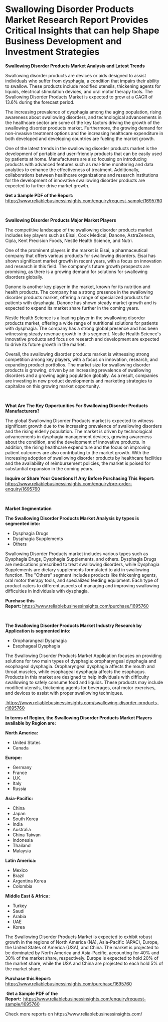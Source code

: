 <p><h1>Swallowing Disorder Products Market Research Report Provides Critical Insights that can help Shape Business Development and Investment Strategies</h1></p><p><strong>Swallowing Disorder Products Market Analysis and Latest Trends</strong></p>
<p><p>Swallowing disorder products are devices or aids designed to assist individuals who suffer from dysphagia, a condition that impairs their ability to swallow. These products include modified utensils, thickening agents for liquids, electrical stimulation devices, and oral motor therapy tools. The Swallowing Disorder Products Market is expected to grow at a CAGR of 13.6% during the forecast period.</p><p>The increasing prevalence of dysphagia among the aging population, rising awareness about swallowing disorders, and technological advancements in the healthcare sector are some of the key factors driving the growth of the swallowing disorder products market. Furthermore, the growing demand for non-invasive treatment options and the increasing healthcare expenditure in both developed and developing countries are fueling the market growth.</p><p>One of the latest trends in the swallowing disorder products market is the development of portable and user-friendly products that can be easily used by patients at home. Manufacturers are also focusing on introducing products with advanced features such as real-time monitoring and data analytics to enhance the effectiveness of treatment. Additionally, collaborations between healthcare organizations and research institutions for the development of innovative swallowing disorder products are expected to further drive market growth.</p></p>
<p><strong>Get a Sample PDF of the Report:&nbsp;</strong> <a href="https://www.reliablebusinessinsights.com/enquiry/request-sample/1695760">https://www.reliablebusinessinsights.com/enquiry/request-sample/1695760</a></p>
<p>&nbsp;</p>
<p><strong>Swallowing Disorder Products Major Market Players</strong></p>
<p><p>The competitive landscape of the swallowing disorder products market includes key players such as Eisai, Cook Medical, Danone, AstraZeneca, Cipla, Kent Precision Foods, Nestle Health Science, and Nutri. </p><p>One of the prominent players in the market is Eisai, a pharmaceutical company that offers various products for swallowing disorders. Eisai has shown significant market growth in recent years, with a focus on innovation and research in this field. The company's future growth prospects are promising, as there is a growing demand for solutions for swallowing disorders globally.</p><p>Danone is another key player in the market, known for its nutrition and health products. The company has a strong presence in the swallowing disorder products market, offering a range of specialized products for patients with dysphagia. Danone has shown steady market growth and is expected to expand its market share further in the coming years.</p><p>Nestle Health Science is a leading player in the swallowing disorder products market, offering a wide range of nutritional solutions for patients with dysphagia. The company has a strong global presence and has been witnessing steady revenue growth in this segment. Nestle Health Science's innovative products and focus on research and development are expected to drive its future growth in the market.</p><p>Overall, the swallowing disorder products market is witnessing strong competition among key players, with a focus on innovation, research, and expanding product portfolios. The market size for swallowing disorder products is growing, driven by an increasing prevalence of swallowing disorders and a growing aging population globally. As a result, companies are investing in new product developments and marketing strategies to capitalize on this growing market opportunity.</p></p>
<p>&nbsp;</p>
<p><strong>What Are The Key Opportunities For Swallowing Disorder Products Manufacturers?</strong></p>
<p><p>The global Swallowing Disorder Products market is expected to witness significant growth due to the increasing prevalence of swallowing disorders and the rising elderly population. The market is driven by technological advancements in dysphagia management devices, growing awareness about the condition, and the development of innovative products. In addition, the rising healthcare expenditure and the focus on improving patient outcomes are also contributing to the market growth. With the increasing adoption of swallowing disorder products by healthcare facilities and the availability of reimbursement policies, the market is poised for substantial expansion in the coming years.</p></p>
<p><strong>Inquire or Share Your Questions If Any Before Purchasing This Report:</strong> <a href="https://www.reliablebusinessinsights.com/enquiry/pre-order-enquiry/1695760">https://www.reliablebusinessinsights.com/enquiry/pre-order-enquiry/1695760</a></p>
<p>&nbsp;</p>
<p><strong>Market Segmentation</strong></p>
<p><strong>The Swallowing Disorder Products Market Analysis by types is segmented into:</strong></p>
<p><ul><li>Dysphagia Drugs</li><li>Dysphagia Supplements</li><li>Others</li></ul></p>
<p><p>Swallowing Disorder Products market includes various types such as Dysphagia Drugs, Dysphagia Supplements, and others. Dysphagia Drugs are medications prescribed to treat swallowing disorders, while Dysphagia Supplements are dietary supplements formulated to aid in swallowing function. The "Others" segment includes products like thickening agents, oral motor therapy tools, and specialized feeding equipment. Each type of product caters to different aspects of managing and improving swallowing difficulties in individuals with dysphagia.</p></p>
<p><strong>Purchase this Report:&nbsp;</strong><a href="https://www.reliablebusinessinsights.com/purchase/1695760">https://www.reliablebusinessinsights.com/purchase/1695760</a></p>
<p>&nbsp;</p>
<p><strong>The Swallowing Disorder Products Market Industry Research by Application is segmented into:</strong></p>
<p><ul><li>Oropharangeal Dysphagia</li><li>Esophageal Dysphagia</li></ul></p>
<p><p>The Swallowing Disorder Products Market Application focuses on providing solutions for two main types of dysphagia: oropharyngeal dysphagia and esophageal dysphagia. Oropharyngeal dysphagia affects the mouth and throat muscles, while esophageal dysphagia affects the esophagus. Products in this market are designed to help individuals with difficulty swallowing to safely consume food and liquids. These products may include modified utensils, thickening agents for beverages, oral motor exercises, and devices to assist with proper swallowing techniques.</p></p>
<p><a href="https://www.reliablebusinessinsights.com/swallowing-disorder-products-r1695760">&nbsp;https://www.reliablebusinessinsights.com/swallowing-disorder-products-r1695760</a></p>
<p><strong>In terms of Region, the Swallowing Disorder Products Market Players available by Region are:</strong></p>
<p>
    <p> <strong> North America: </strong>
        <ul>
            <li>United States</li>
            <li>Canada</li>
        </ul>
        </p> 
    <p> <strong> Europe: </strong>
        <ul>
            <li>Germany</li>
            <li>France</li>
            <li>U.K.</li>
            <li>Italy</li>
            <li>Russia</li>
        </ul>
        </p> 
    <p> <strong> Asia-Pacific: </strong>
        <ul>
            <li>China</li>
            <li>Japan</li>
            <li>South Korea</li>
            <li>India</li>
            <li>Australia</li>
            <li>China Taiwan</li>
            <li>Indonesia</li>
            <li>Thailand</li>
            <li>Malaysia</li>
        </ul>
        </p> 
    <p> <strong> Latin America: </strong>
        <ul>
            <li>Mexico</li>
            <li>Brazil</li>
            <li>Argentina Korea</li>
            <li>Colombia</li>
        </ul>
        </p> 
    <p> <strong> Middle East & Africa: </strong>
        <ul>
            <li>Turkey</li>
            <li>Saudi</li>
            <li>Arabia</li>
            <li>UAE</li>
            <li>Korea</li>
        </ul>
    </p>
    </p>
<p><p>The Swallowing Disorder Products Market is expected to exhibit robust growth in the regions of North America (NA), Asia-Pacific (APAC), Europe, the United States of America (USA), and China. The market is projected to be dominated by North America and Asia-Pacific, accounting for 40% and 30% of the market share, respectively. Europe is expected to hold 20% of the market share, while the USA and China are projected to each hold 5% of the market share.</p></p>
<p><strong>Purchase this Report: </strong><a href="https://www.reliablebusinessinsights.com/purchase/1695760">https://www.reliablebusinessinsights.com/purchase/1695760</a></p>
<p>&nbsp;<strong>Get a Sample PDF of the Report:&nbsp;&nbsp;</strong><a href="https://www.reliablebusinessinsights.com/enquiry/request-sample/1695760">https://www.reliablebusinessinsights.com/enquiry/request-sample/1695760</a></p>
<p><strong></strong></p>
<p>Check more reports on https://www.reliablebusinessinsights.com/</p>